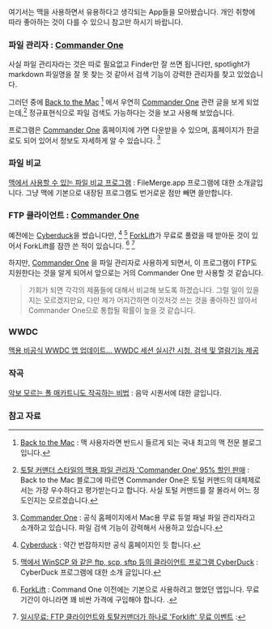 여기서는 맥을 사용하면서 유용하다고 생각되는 App들을 모아봤습니다. 개인 취향에 따라 좋아하는 것이 다를 수 있으니 참고만 하시기 바랍니다. 

### 파일 관리자 : [Commander One](http://mac.eltima.com/ko/file-manager.html)

사실 파일 관리자라는 것은 따로 필요없고 Finder만 잘 쓰면 됩니다만, spotlight가 markdown 파일명을 잘 못 찾는 것 같아서 검색 기능이 강력한 관리자를 찾고 있었습니다. 

그러던 중에 [Back to the Mac](http://macnews.tistory.com) [^macnews] 에서 우연히 [Commander One](http://mac.eltima.com/ko/file-manager.html) 관련 글을 보게 되었는데,[^macnews-3950] 정규표현식으로 파일 검색도 가능하다는 것을 보고 사용해 보았습니다.  

프로그램은 [Commander One](http://mac.eltima.com/ko/file-manager.html) 홈페이지에 가면 다운받을 수 있으며, 홈페이지가 한글로도 되어 있어서 정보도 자세하게 알 수 있습니다. [^eltima]

### 파일 비교

[맥에서 사용할 수 있는 파일 비교 프로그램](http://blog.acronym.co.kr/373) : FileMerge.app 프로그램에 대한 소개글입니다. 그냥 맥에 기본으로 내장된 프로그램도 번거로운 점만 빼면 쓸만합니다. 

### FTP 클라이언트 : [Commander One](http://mac.eltima.com/ko/file-manager.html)

예전에는 [Cyberduck](https://cyberduck.io)을 썼습니다만, [^cyberduck] [^mcchae] [ForkLift](https://itunes.apple.com/kr/app/forklift/id412448059?mt=12)가 무료로 풀렸을 때 받아둔 것이 있어서 ForkLift를 잠깐 쓴 적이 있습니다. [^forklift] [^macnews-1465]

하지만, [Commander One](http://mac.eltima.com/ko/file-manager.html) 을 파일 관리자로 사용하게 되면서, 이 프로그램이 FTP도 지원한다는 것을 알게 되어서 앞으로는 거의 Commander One 만 사용할 것 같습니다. 

> 기회가 되면 각각의 제품들에 대해서 비교해 보도록 하겠습니다. 그럴 일이 있을지는 모르겠지만요, 다만 제가 어지간하면 이것저것 쓰는 것을 좋아하진 않아서 Commander One으로 통합될 확률이 높을 것 같습니다. 

### WWDC

[맥용 비공식 WWDC 앱 업데이트... WWDC 세션 실시간 시청, 검색 및 열람기능 제공](http://macnews.tistory.com/m/4495)

### 작곡

[악보 모르는 폴 매카트니도 작곡하는 비법](http://m.hani.co.kr/arti/culture/music/690164.html) : 음악 시퀀서에 대한 글입니다.

### 참고 자료

[^macnews]: [Back to the Mac](http://macnews.tistory.com) : 맥 사용자라면 반드시 들르게 되는 국내 최고의 맥 전문 블로그입니다. 

[^macnews-3950]: [토탈 커맨더 스타일의 맥용 파일 관리자 'Commander One' 95% 할인 판매](http://macnews.tistory.com/3950) : Back to the Mac 블로그에 따르면 Commander One은 토털 커맨드의 대체제로서는 가장 우수하다고 평가받는다고 합니다. 사실 토털 커맨드를 잘 몰라서 어느 정도인지는 모르겠습니다. 

[^eltima]: [Commander One](http://mac.eltima.com/ko/file-manager.html) : 공식 홈페이지에서 Mac용 무료 듀얼 패널 파일 관리자라고 소개하고 있습니다. 파일 검색 기능이 강력해서 사용하고 있습니다. 

[^cyberduck]: [Cyberduck](https://cyberduck.io) : 약간 번잡하지만 공식 홈페이지인 듯 합니다. 

[^mcchae]: [맥에서 WinSCP 와 같은 ftp, scp, sftp 등의 클라이언트 프로그램 CyberDuck](http://m.egloos.zum.com/mcchae/v/10621429) : CyberDuck 프로그램에 대한 소개 글입니다.

[^forklift]: [ForkLift](https://itunes.apple.com/kr/app/forklift/id412448059?mt=12) : Command One 이전에는 기본으로 사용하려고 했었던 앱입니다. 무료 기간이 아니라면 꽤 비싼 가격에 구입해야 합니다. . 

[^macnews-1465]: [일시무료: FTP 클라이언트와 토탈커맨더가 하나로 'Forklift' 무료 이벤트](http://macnews.tistory.com/1465) : 

